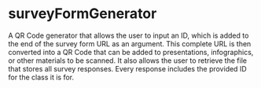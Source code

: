 # surveyFormGenerator
 
A QR Code generator that allows the user to input an ID, which is added to the end of the survey form URL as an argument. This complete URL is then converted into a QR Code that can be added to presentations, infographics, or other materials to be scanned. It also allows the user to retrieve the file that stores all survey responses. Every response includes the provided ID for the class it is for.
